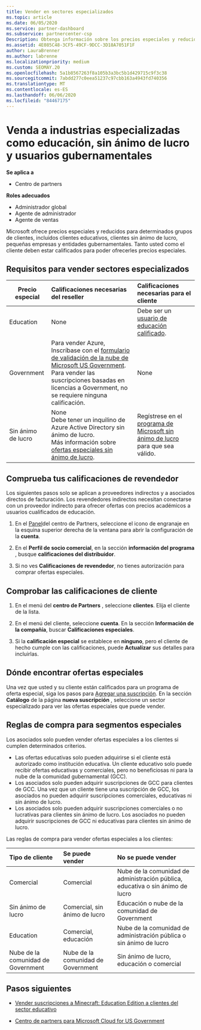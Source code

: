 ```yaml
---
title: Vender en sectores especializados
ms.topic: article
ms.date: 06/05/2020
ms.service: partner-dashboard
ms.subservice: partnercenter-csp
Description: Obtenga información sobre los precios especiales y reducidos de Microsoft para determinados grupos de clientes, incluidos clientes de educación, clientes sin ánimo de lucro y usuarios de la administración pública.
ms.assetid: 4E085C48-3CF5-49CF-9DCC-3D18A7051F1F
author: LauraBrenner
ms.author: labrenne
ms.localizationpriority: medium
ms.custom: SEOMAY.20
ms.openlocfilehash: 5a1b8567263f8a105b3a3bc5b1d429715c9f3c38
ms.sourcegitcommit: 7abdd277c0eea51237c97cbb163a4943fd740356
ms.translationtype: MT
ms.contentlocale: es-ES
ms.lasthandoff: 06/06/2020
ms.locfileid: "84467175"
---
```

# <a name="sell-to-specialized-industries-like-education-non-profit-and-government-users"></a>Venda a industrias especializadas como educación, sin ánimo de lucro y usuarios gubernamentales

**Se aplica a**

- Centro de partners

**Roles adecuados**

- Administrador global
- Agente de administrador
- Agente de ventas

Microsoft ofrece precios especiales y reducidos para determinados grupos de clientes, incluidos clientes educativos, clientes sin ánimo de lucro, pequeñas empresas y entidades gubernamentales. Tanto usted como el cliente deben estar calificados para poder ofrecerles precios especiales. 

## <a name="requirements-to-sell-to-specialized-industries"></a>Requisitos para vender sectores especializados

|**Precio especial**   |**Calificaciones necesarias del reseller**   |**Calificaciones necesarias para el cliente**   |
|----------------------------|:---------------------------------|:------------------------------------------|
|Education   |None   | Debe ser un [usuario de educación calificado](https://www.microsoftvolumelicensing.com/DocumentSearch.aspx?Mode=3&DocumentTypeId=7).   |
|Government   |Para vender Azure, Inscríbase con el [formulario de validación de la nube de Microsoft US Government](https://azuregov.microsoft.com/csp). Para vender las suscripciones basadas en licencias a Government, no se requiere ninguna calificación.|   None|
|Sin ánimo de lucro  |None<br/> Debe tener un inquilino de Azure Active Directory sin ánimo de lucro.<br/> Más información sobre [ofertas especiales sin ánimo de lucro](https://assetsprod.microsoft.com/mpn/nonprofit-skus-in-csp-faq.pdf).   |Regístrese en el [programa de Microsoft sin ánimo de lucro](https://nonprofit.microsoft.com/#/register) para que sea válido.   |

## <a name="check-your-reseller-qualifications"></a>Comprueba tus calificaciones de revendedor

Los siguientes pasos solo se aplican a proveedores indirectos y a asociados directos de facturación. Los revendedores indirectos necesitan conectarse con un proveedor indirecto para ofrecer ofertas con precios académicos a usuarios cualificados de educación.

1. En el [Panel](https://partner.microsoft.com/dashboard)del centro de Partners, seleccione el icono de engranaje en la esquina superior derecha de la ventana para abrir la configuración de la **cuenta**.

2. En el **Perfil de socio comercial**, en la sección **información del programa** , busque **calificaciones del distribuidor**.

3. Si no ves **Calificaciones de revendedor**, no tienes autorización para comprar ofertas especiales.

## <a name="check-the-customer-qualifications"></a>Comprobar las calificaciones de cliente

1. En el menú del **centro de Partners** , seleccione **clientes**. Elija el cliente de la lista.

2. En el menú del cliente, seleccione **cuenta**. En la sección **Información de la compañía**, buscar **Calificaciones especiales**.

3. Si la **calificación especial** se establece en **ninguno**, pero el cliente de hecho cumple con las calificaciones, puede **Actualizar** sus detalles para incluirlas.

## <a name="where-to-find-special-offers"></a>Dónde encontrar ofertas especiales

Una vez que usted y su cliente están calificados para un programa de oferta especial, siga los pasos para [Agregar una suscripción](create-a-new-subscription.md). En la sección **Catálogo** de la página **nueva suscripción** , seleccione un sector especializado para ver las ofertas especiales que puede vender.

## <a name="purchase-rules-for-special-segments"></a>Reglas de compra para segmentos especiales

Los asociados solo pueden vender ofertas especiales a los clientes si cumplen determinados criterios. 

- Las ofertas educativas solo pueden adquirirse si el cliente está autorizado como institución educativa. Un cliente educativo solo puede recibir ofertas educativas y comerciales, pero no beneficiosas ni para la nube de la comunidad gubernamental (GCC).
- Los asociados solo pueden adquirir suscripciones de GCC para clientes de GCC. Una vez que un cliente tiene una suscripción de GCC, los asociados no pueden adquirir suscripciones comerciales, educativas ni sin ánimo de lucro. 
- Los asociados solo pueden adquirir suscripciones comerciales o no lucrativas para clientes sin ánimo de lucro. Los asociados no pueden adquirir suscripciones de GCC ni educativas para clientes sin ánimo de lucro.

Las reglas de compra para vender ofertas especiales a los clientes:

|**Tipo de cliente**   |**Se puede vender**   |**No se puede vender**   |
|:----------------------------|:---------------------------------|:------------------------------------------|
| Comercial |Comercial | Nube de la comunidad de administración pública, educativa o sin ánimo de lucro |
| Sin ánimo de lucro |Comercial, sin ánimo de lucro | Educación o nube de la comunidad de Government |
| Education |Comercial, educación | Nube de la comunidad de administración pública o sin ánimo de lucro |
| Nube de la comunidad de Government |Nube de la comunidad de Government | Sin ánimo de lucro, educación o comercial |

## <a name="next-steps"></a>Pasos siguientes

- [Vender suscripciones a Minecraft: Education Edition a clientes del sector educativo](minecraft-subscriptions.md)

- [Centro de partners para Microsoft Cloud for US Government](partner-center-for-microsoft-us-govt-cloud.md)
